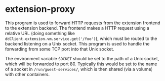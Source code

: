 # extension-proxy

This program is used to forward HTTP requests from the extension frontend to the
extension backend.  The frontend makes a HTTP request using a relative URL
(doing something like `ddClient.extension.vm.service.get('/foo')`), which must
be routed to the backend listening on a Unix socket.  This program is used to
handle the forwarding from some TCP port into that Unix socket.

The environment variable `SOCKET` should be set to the path of a Unix socket,
which will be forwarded to port 80.  Typically this would be set to the name of
a socket in `/run/guest-services/`, which is then shared (via a volume) with
other containers.
